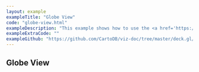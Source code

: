 ```yaml
---
layout: example
exampleTitle: "Globe View"
code: "globe-view.html"
exampleDescription: "This example shows how to use the <a href='https://deck.gl/docs/api-reference/core/globe-view' target='_blank'>GlobeView</a> to create a view that projects the earth into a 3D globe."
exampleExtraCode: ""
exampleGithub: "https://github.com/CartoDB/viz-doc/tree/master/deck.gl/examples/scripting/advanced-examples/globe-view.html"
---
```

## Globe View
